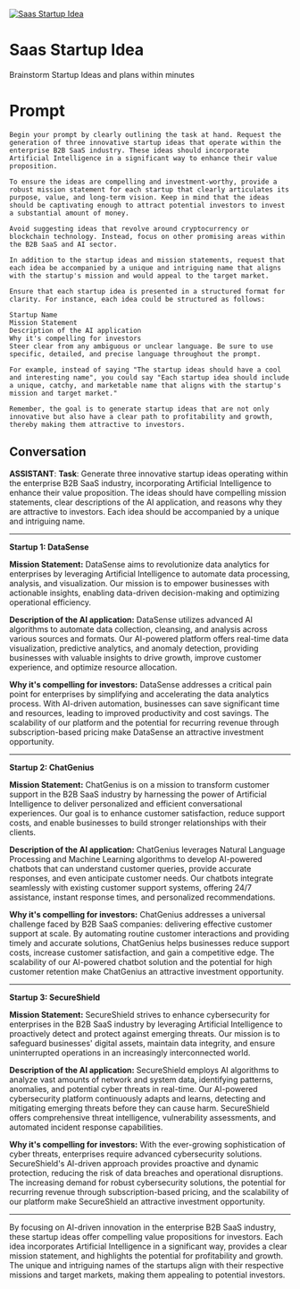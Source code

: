 
[![Saas Startup Idea](https://flow-prompt-covers.s3.us-west-1.amazonaws.com/icon/Lofi/i15.png)]()
# Saas Startup Idea 
Brainstorm Startup Ideas and plans within minutes

# Prompt

```
Begin your prompt by clearly outlining the task at hand. Request the generation of three innovative startup ideas that operate within the enterprise B2B SaaS industry. These ideas should incorporate Artificial Intelligence in a significant way to enhance their value proposition.

To ensure the ideas are compelling and investment-worthy, provide a robust mission statement for each startup that clearly articulates its purpose, value, and long-term vision. Keep in mind that the ideas should be captivating enough to attract potential investors to invest a substantial amount of money.

Avoid suggesting ideas that revolve around cryptocurrency or blockchain technology. Instead, focus on other promising areas within the B2B SaaS and AI sector.

In addition to the startup ideas and mission statements, request that each idea be accompanied by a unique and intriguing name that aligns with the startup's mission and would appeal to the target market.

Ensure that each startup idea is presented in a structured format for clarity. For instance, each idea could be structured as follows:

Startup Name
Mission Statement
Description of the AI application
Why it's compelling for investors
Steer clear from any ambiguous or unclear language. Be sure to use specific, detailed, and precise language throughout the prompt.

For example, instead of saying "The startup ideas should have a cool and interesting name", you could say "Each startup idea should include a unique, catchy, and marketable name that aligns with the startup's mission and target market."

Remember, the goal is to generate startup ideas that are not only innovative but also have a clear path to profitability and growth, thereby making them attractive to investors.
```

## Conversation

**ASSISTANT**: **Task**: Generate three innovative startup ideas operating within the enterprise B2B SaaS industry, incorporating Artificial Intelligence to enhance their value proposition. The ideas should have compelling mission statements, clear descriptions of the AI application, and reasons why they are attractive to investors. Each idea should be accompanied by a unique and intriguing name.



---



**Startup 1: DataSense**



**Mission Statement:** DataSense aims to revolutionize data analytics for enterprises by leveraging Artificial Intelligence to automate data processing, analysis, and visualization. Our mission is to empower businesses with actionable insights, enabling data-driven decision-making and optimizing operational efficiency.



**Description of the AI application:** DataSense utilizes advanced AI algorithms to automate data collection, cleansing, and analysis across various sources and formats. Our AI-powered platform offers real-time data visualization, predictive analytics, and anomaly detection, providing businesses with valuable insights to drive growth, improve customer experience, and optimize resource allocation.



**Why it's compelling for investors:** DataSense addresses a critical pain point for enterprises by simplifying and accelerating the data analytics process. With AI-driven automation, businesses can save significant time and resources, leading to improved productivity and cost savings. The scalability of our platform and the potential for recurring revenue through subscription-based pricing make DataSense an attractive investment opportunity.



---



**Startup 2: ChatGenius**



**Mission Statement:** ChatGenius is on a mission to transform customer support in the B2B SaaS industry by harnessing the power of Artificial Intelligence to deliver personalized and efficient conversational experiences. Our goal is to enhance customer satisfaction, reduce support costs, and enable businesses to build stronger relationships with their clients.



**Description of the AI application:** ChatGenius leverages Natural Language Processing and Machine Learning algorithms to develop AI-powered chatbots that can understand customer queries, provide accurate responses, and even anticipate customer needs. Our chatbots integrate seamlessly with existing customer support systems, offering 24/7 assistance, instant response times, and personalized recommendations.



**Why it's compelling for investors:** ChatGenius addresses a universal challenge faced by B2B SaaS companies: delivering effective customer support at scale. By automating routine customer interactions and providing timely and accurate solutions, ChatGenius helps businesses reduce support costs, increase customer satisfaction, and gain a competitive edge. The scalability of our AI-powered chatbot solution and the potential for high customer retention make ChatGenius an attractive investment opportunity.



---



**Startup 3: SecureShield**



**Mission Statement:** SecureShield strives to enhance cybersecurity for enterprises in the B2B SaaS industry by leveraging Artificial Intelligence to proactively detect and protect against emerging threats. Our mission is to safeguard businesses' digital assets, maintain data integrity, and ensure uninterrupted operations in an increasingly interconnected world.



**Description of the AI application:** SecureShield employs AI algorithms to analyze vast amounts of network and system data, identifying patterns, anomalies, and potential cyber threats in real-time. Our AI-powered cybersecurity platform continuously adapts and learns, detecting and mitigating emerging threats before they can cause harm. SecureShield offers comprehensive threat intelligence, vulnerability assessments, and automated incident response capabilities.



**Why it's compelling for investors:** With the ever-growing sophistication of cyber threats, enterprises require advanced cybersecurity solutions. SecureShield's AI-driven approach provides proactive and dynamic protection, reducing the risk of data breaches and operational disruptions. The increasing demand for robust cybersecurity solutions, the potential for recurring revenue through subscription-based pricing, and the scalability of our platform make SecureShield an attractive investment opportunity.



---



By focusing on AI-driven innovation in the enterprise B2B SaaS industry, these startup ideas offer compelling value propositions for investors. Each idea incorporates Artificial Intelligence in a significant way, provides a clear mission statement, and highlights the potential for profitability and growth. The unique and intriguing names of the startups align with their respective missions and target markets, making them appealing to potential investors.


